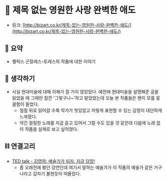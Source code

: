 # 🍬 제목 없는 영원한 사랑 완벽한 애도

- 링크: [http://bizart.co.kr/제목-없는-영원한-사랑-완벽한-애도/](http://bizart.co.kr/제목-없는-영원한-사랑-완벽한-애도/)

## 📝 요약 
- 펠릭스 곤잘레스-토레스의 작품에 대한 이야기  

## 🤔 생각하기 
- 사실 현대미술에 대해 이해가 잘 가지 않았었다. 예전에 현대미술을 설명해준 글을 읽었을 때 그때만 잠깐 '그렇구나~'하고 말았었는데 오늘 본 작품들은 왠지 모를 뭉클함이 들었다.  
  - 점점 뒤로 읽어갈 수록 작가가 멋있었고 저렇게 표현할 수 있는 감정이 대단하게 느껴졌다.  
  - 약간 절절한 노래를 지금 듣고 있어서 그럴 수도 있을 것 같은데 다음에 노래 없이 작품을 실제로 보고 싶어졌다.  

## ⛓ 연결고리
- [TED talk - 김영하: 예술가가 되자, 지금 당장!](https://www.ted.com/talks/young_ha_kim_be_an_artist_right_now?language=ko)
  - 좀 오래전에 봤던 강연인데 여기서 말하는 예술가가 이 작품의 예술가 같은 거구나라고 갑자기 불현듯이 떠올랐다.  
